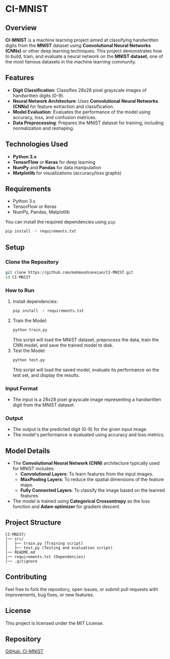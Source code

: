 # CI-MNIST

## Overview  
**CI-MNIST** is a machine learning project aimed at classifying handwritten digits from the **MNIST** dataset using **Convolutional Neural Networks (CNNs)** or other deep learning techniques. This project demonstrates how to build, train, and evaluate a neural network on the **MNIST dataset**, one of the most famous datasets in the machine learning community.

## Features  
- **Digit Classification**: Classifies 28x28 pixel grayscale images of handwritten digits (0-9).  
- **Neural Network Architecture**: Uses **Convolutional Neural Networks (CNNs)** for feature extraction and classification.  
- **Model Evaluation**: Evaluates the performance of the model using accuracy, loss, and confusion matrices.  
- **Data Preprocessing**: Prepares the MNIST dataset for training, including normalization and reshaping.  

## Technologies Used  
- **Python 3.x**  
- **TensorFlow** or **Keras** for deep learning  
- **NumPy** and **Pandas** for data manipulation  
- **Matplotlib** for visualizations (accuracy/loss graphs)  

## Requirements  
- Python 3.x  
- TensorFlow or Keras  
- NumPy, Pandas, Matplotlib  

You can install the required dependencies using `pip`:

```sh
pip install -r requirements.txt
```

## Setup  

### Clone the Repository  
```sh
git clone https://github.com/mahmoodsaneian/CI-MNIST.git
cd CI-MNIST
```

### How to Run  
1. Install dependencies:  
   ```sh
   pip install -r requirements.txt
   ```
2. Train the Model:  
   ```sh
   python train.py
   ```
   This script will load the MNIST dataset, preprocess the data, train the CNN model, and save the trained model to disk.
3. Test the Model:  
   ```sh
   python test.py
   ```
   This script will load the saved model, evaluate its performance on the test set, and display the results.

### Input Format  
- The input is a 28x28 pixel grayscale image representing a handwritten digit from the MNIST dataset.

### Output  
- The output is the predicted digit (0-9) for the given input image.  
- The model's performance is evaluated using accuracy and loss metrics.

## Model Details  
- The **Convolutional Neural Network (CNN)** architecture typically used for MNIST includes:  
  - **Convolutional Layers**: To learn features from the input images.  
  - **MaxPooling Layers**: To reduce the spatial dimensions of the feature maps.  
  - **Fully Connected Layers**: To classify the image based on the learned features.  
- The model is trained using **Categorical Crossentropy** as the loss function and **Adam optimizer** for gradient descent.

## Project Structure  
```
CI-MNIST/
│── src/
│   ├── train.py (Training script)
│   ├── test.py (Testing and evaluation script)
│── README.md
│── requirements.txt (Dependencies)
│── .gitignore
```  

## Contributing  
Feel free to fork the repository, open issues, or submit pull requests with improvements, bug fixes, or new features.  

## License  
This project is licensed under the MIT License.

## Repository  
[GitHub: CI-MNIST](https://github.com/mahmoodsaneian/CI-MNIST)

